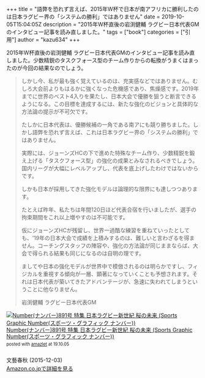 +++
title = "語弊を恐れず言えば、2015年W杯で日本が南アフリカに勝利したのは日本ラグビー界の「システムの勝利」ではありません"
date = 2019-10-05T15:04:05Z
description = "2015年W杯直後の岩渕健輔 ラグビー日本代表GMのインタビュー記事を読み直しました。"
tags = ["book"]
categories = ["引用"]
author = "kazu634"
+++

2015年W杯直後の岩渕健輔 ラグビー日本代表GMのインタビュー記事を読み直しました。少数精鋭のタスクフォース型のチーム作りからの転換がうまくはまったのが今回の結果なのでしょう。

> しかし今、私が最も強く覚えているのは、充実感などではありません。むしろ大会前よりもはるかに強くなった危機感であり、焦燥感です。2019年までに世界のベスト4入りを果たし、日本大会で優勝を狙うと断言できるようになる。この目標を達成するには、新たな強化のビジョンと具体的な方法論の提示が不可欠です。
>
> たしかに日本代表は、優勝候補の一角である南アにも競り勝ちました。しかし語弊を恐れず言えば、これは日本ラグビー界の「システムの勝利」ではありません。
>
> 実際には、ジョーンズHCの下で進めた特殊なチーム作り、少数精鋭を鍛え上げる「タスクフォース型」の強化の成果とみなされるべきでしょう。国内リーグが大幅にレベルアップし、代表を底上げしたわけではないからです。
>
> しかも日本が採用してきた強化モデルは論理的な限界にも達しつつあります。
>
> たとえば昨年、私たちは年間120日ほど代表合宿を行いましたが、選手の拘束期間をこれ以上増やすのは不可能です。
>
> 仮にジョーンズHCが残留し、世界一過酷な練習を重ねていったとしても、'19年の日本大会で成績を上積みするのは、難しいと言わざるを得ません。コーチングスタッフの陣容や、強化の方法論が同じままならば、大会で得られる結果も同じになるのは自明の理です。
>
> ましてや日本の強化モデルが世界中で模倣されるのは明らかですし、フィジカルを重視する傾向が一層、顕著になっていくことも予想されます。それは日本代表が築いてきたアドバンテージが、急速に失われてしまうということに他なりません。
>
> 岩渕健輔 ラグビー日本代表GM

<div class="amazlet-box" style="margin-bottom:0px;"><div class="amazlet-image" style="float:left;margin:0px 12px 1px 0px;"><a href="https://www.amazon.co.jp/exec/obidos/ASIN/B00ADIF9ZU/simsnes-22/ref=nosim/" name="amazletlink" target="_blank"><img src="https://images-fe.ssl-images-amazon.com/images/I/51bWlNO13oL._SL160_.jpg" alt="Number(ナンバー)891号 特集 日本ラグビー新世紀 桜の未来 (Sports Graphic Number(スポーツ・グラフィック ナンバー))" style="border: none;" /></a></div><div class="amazlet-info" style="line-height:120%; margin-bottom: 10px"><div class="amazlet-name" style="margin-bottom:10px;line-height:120%"><a href="https://www.amazon.co.jp/exec/obidos/ASIN/B00ADIF9ZU/simsnes-22/ref=nosim/" name="amazletlink" target="_blank">Number(ナンバー)891号 特集 日本ラグビー新世紀 桜の未来 (Sports Graphic Number(スポーツ・グラフィック ナンバー))</a><div class="amazlet-powered-date" style="font-size:80%;margin-top:5px;line-height:120%">posted with <a href="http://www.amazlet.com/" title="amazlet" target="_blank">amazlet</a> at 19.10.05</div></div><div class="amazlet-detail"><br />文藝春秋 (2015-12-03)<br /></div><div class="amazlet-sub-info" style="float: left;"><div class="amazlet-link" style="margin-top: 5px"><a href="https://www.amazon.co.jp/exec/obidos/ASIN/B00ADIF9ZU/simsnes-22/ref=nosim/" name="amazletlink" target="_blank">Amazon.co.jpで詳細を見る</a></div></div></div><div class="amazlet-footer" style="clear: left"></div></div>

